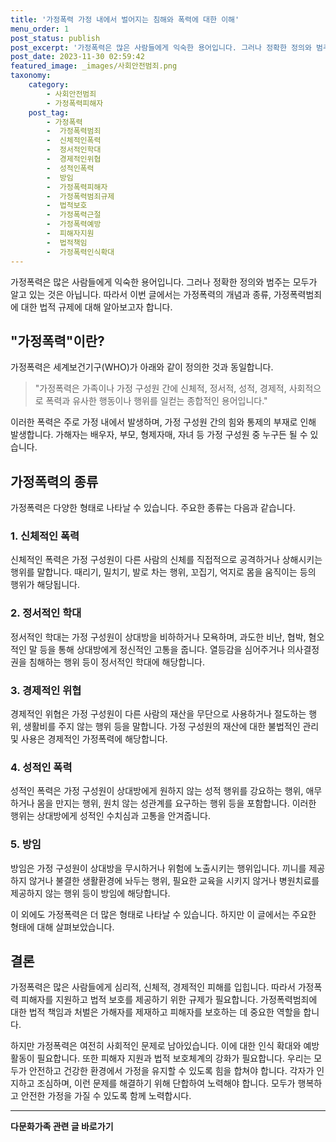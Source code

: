 ```yaml
---
title: '가정폭력 가정 내에서 벌어지는 침해와 폭력에 대한 이해'
menu_order: 1
post_status: publish
post_excerpt: '가정폭력은 많은 사람들에게 익숙한 용어입니다. 그러나 정확한 정의와 범주는 모두가 알고 있는 것은 아닙니다. 따라서 이번 글에서는 가정폭력의 개념과 종류, 가정폭력범죄에 대한 법적 규제에 대해 알아보고자 합니다.'
post_date: 2023-11-30 02:59:42
featured_image: _images/사회안전범죄.png
taxonomy:
    category:
        - 사회안전범죄
        - 가정폭력피해자
    post_tag:
        - 가정폭력
        -  가정폭력범죄
        -  신체적인폭력
        -  정서적인학대
        -  경제적인위협
        -  성적인폭력
        -  방임
        -  가정폭력피해자
        -  가정폭력범죄규제
        -  법적보호
        -  가정폭력근절
        -  가정폭력예방
        -  피해자지원
        -  법적책임
        -  가정폭력인식확대
---
```



가정폭력은 많은 사람들에게 익숙한 용어입니다. 그러나 정확한 정의와 범주는 모두가 알고 있는 것은 아닙니다. 따라서 이번 글에서는 가정폭력의 개념과 종류, 가정폭력범죄에 대한 법적 규제에 대해 알아보고자 합니다.

## "가정폭력"이란?

가정폭력은 세계보건기구(WHO)가 아래와 같이 정의한 것과 동일합니다.

> "가정폭력은 가족이나 가정 구성원 간에 신체적, 정서적, 성적, 경제적, 사회적으로 폭력과 유사한 행동이나 행위를 일컫는 종합적인 용어입니다."

이러한 폭력은 주로 가정 내에서 발생하며, 가정 구성원 간의 힘와 통제의 부재로 인해 발생합니다. 가해자는 배우자, 부모, 형제자매, 자녀 등 가정 구성원 중 누구든 될 수 있습니다.

## 가정폭력의 종류

가정폭력은 다양한 형태로 나타날 수 있습니다. 주요한 종류는 다음과 같습니다.

### 1. 신체적인 폭력

신체적인 폭력은 가정 구성원이 다른 사람의 신체를 직접적으로 공격하거나 상해시키는 행위를 말합니다. 때리기, 밀치기, 발로 차는 행위, 꼬집기, 억지로 몸을 움직이는 등의 행위가 해당됩니다.

### 2. 정서적인 학대

정서적인 학대는 가정 구성원이 상대방을 비하하거나 모욕하며, 과도한 비난, 협박, 혐오적인 말 등을 통해 상대방에게 정신적인 고통을 줍니다. 열등감을 심어주거나 의사결정권을 침해하는 행위 등이 정서적인 학대에 해당합니다.

### 3. 경제적인 위협

경제적인 위협은 가정 구성원이 다른 사람의 재산을 무단으로 사용하거나 절도하는 행위, 생활비를 주지 않는 행위 등을 말합니다. 가정 구성원의 재산에 대한 불법적인 관리 및 사용은 경제적인 가정폭력에 해당합니다.

### 4. 성적인 폭력

성적인 폭력은 가정 구성원이 상대방에게 원하지 않는 성적 행위를 강요하는 행위, 애무하거나 몸을 만지는 행위, 원치 않는 성관계를 요구하는 행위 등을 포함합니다. 이러한 행위는 상대방에게 성적인 수치심과 고통을 안겨줍니다.

### 5. 방임

방임은 가정 구성원이 상대방을 무시하거나 위험에 노출시키는 행위입니다. 끼니를 제공하지 않거나 불결한 생활환경에 놔두는 행위, 필요한 교육을 시키지 않거나 병원치료를 제공하지 않는 행위 등이 방임에 해당합니다.

이 외에도 가정폭력은 더 많은 형태로 나타날 수 있습니다. 하지만 이 글에서는 주요한 형태에 대해 살펴보았습니다.

## 결론

가정폭력은 많은 사람들에게 심리적, 신체적, 경제적인 피해를 입힙니다. 따라서 가정폭력 피해자를 지원하고 법적 보호를 제공하기 위한 규제가 필요합니다. 가정폭력범죄에 대한 법적 책임과 처벌은 가해자를 제재하고 피해자를 보호하는 데 중요한 역할을 합니다.

하지만 가정폭력은 여전히 사회적인 문제로 남아있습니다. 이에 대한 인식 확대와 예방 활동이 필요합니다. 또한 피해자 지원과 법적 보호체계의 강화가 필요합니다. 우리는 모두가 안전하고 건강한 환경에서 가정을 유지할 수 있도록 힘을 합쳐야 합니다. 각자가 인지하고 조심하며, 이런 문제를 해결하기 위해 단합하여 노력해야 합니다. 모두가 행복하고 안전한 가정을 가질 수 있도록 함께 노력합시다.
<!-- wp:separator -->
<hr class="wp-block-separator has-alpha-channel-opacity"/>
<!-- /wp:separator -->

<!-- wp:group {"backgroundColor":"base","layout":{"type":"constrained"}} -->
<div class="wp-block-group has-base-background-color has-background"><!-- wp:paragraph {"align":"center","fontSize":"medium"} -->
<p class="has-text-align-center has-large-font-size"><strong>다문화가족 관련 글 바로가기</strong></p>
<!-- /wp:paragraph -->


<!-- wp:latest-posts
{"categories":[{"id":22666,"count":19,"description":"","link":"https://uknowlaw.com/category/%eb%8b%a4%eb%ac%b8%ed%99%94%ea%b0%80%ec%a1%b1/","name":"다문화가족","slug":"다문화가족","taxonomy":"category","parent":0,"meta":[],"_links":{"self":[{"href":"https://uknowlaw.com/wp-json/wp/v2/categories/22666"}],"collection":[{"href":"https://uknowlaw.com/wp-json/wp/v2/categories"}],"about":[{"href":"https://uknowlaw.com/wp-json/wp/v2/taxonomies/category"}],"wp:post_type":[{"href":"https://uknowlaw.com/wp-json/wp/v2/posts?categories=22666"}],"curies":[{"name":"wp","href":"https://api.w.org/{rel}","templated":true}]}}],"postsToShow":100,"excerptLength":28,"postLayout":"grid","columns":2,"featuredImageAlign":"left","featuredImageSizeSlug":"large","fontSize":"small"} /--></div>
<!-- /wp:group -->